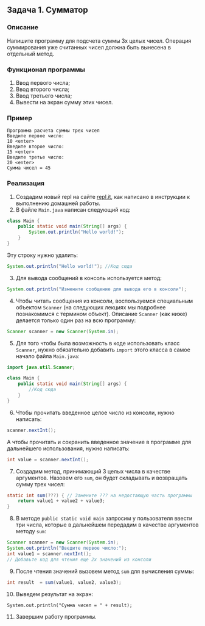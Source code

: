 ## Задача 1. Сумматор

### Описание
Напишите программу для подсчета суммы 3х целых чисел. Операция суммирования уже считанных чисел должна быть вынесена в отдельный метод.

### Функционал программы
1. Ввод первого числа;
2. Ввод второго числа;
3. Ввод третьего числа;
4. Вывести на экран сумму этих чисел.

### Пример
```
Программа расчета суммы трех чисел
Введите первое число:
10 <enter>
Введите второе число:
15 <enter>
Введите третье число:
20 <enter>
Сумма чисел = 45
```

### Реализация
1. Создадим новый repl на сайте [repl.it](https://repl.it/repls), как написано в инструкции к выполнению домашней работы.
2. В файле `Main.java` написан следующий код:

```java
class Main {
    public static void main(String[] args) {
        System.out.println("Hello world!");
    }
}
``` 

Эту строку нужно удалить:

```java
System.out.println("Hello world!"); //Код сюда
```

3. Для вывода сообщений в консоль используется метод:

```java
System.out.println("Измените сообщение для вывода его в консоли");
```

4. Чтобы читать сообщения из консоли, воспользуемся специальным объектом `Scanner` (на следующих лекциях
мы подробнее познакомимся с термином объект). Описание `Scanner` (как ниже) делается только один раз на всю программу:

```java
Scanner scanner = new Scanner(System.in);
```

5. Для того чтобы была возможность в коде использовать класс `Scanner`, нужно обязательно добавить `import` этого класса 
в самое начало файла `Main.java`:

```java
import java.util.Scanner;

class Main {
    public static void main(String[] args) {
        //Код сюда
    }
}
 ```

6. Чтобы прочитать введенное целое число из консоли, нужно написать:

```java
scanner.nextInt();
```

А чтобы прочитать и сохранить введенное значение в программе для дальнейшего использования, нужно написать:

```java
int value = scanner.nextInt();
```

7. Создадим метод, принимающий 3 целых числа в качестве аргументов. Назовем его `sum`, он будет складывать и возвращать сумму трех чисел:

```java
static int sum(???) { // Замените ??? на недостающую часть программы
    return value1 + value2 + value3;
}
```

8. В методе `public static void main` запросим у пользователя ввести три числа, которые в дальнейшем передадим в качестве аргументов методу `sum`:

```java
Scanner scanner = new Scanner(System.in);
System.out.println("Введите первое число:");
int value1 = scanner.nextInt();
// Добавьте код для чтения еще 2х значений из консоли
``` 

9. После чтения значений вызовем метод `sum` для вычисления суммы:

```java
int result  = sum(value1, value2, value3);
```

10. Выведем результат на экран:

```
System.out.println("Сумма чисел = " + result);
```

11. Завершим работу программы.

